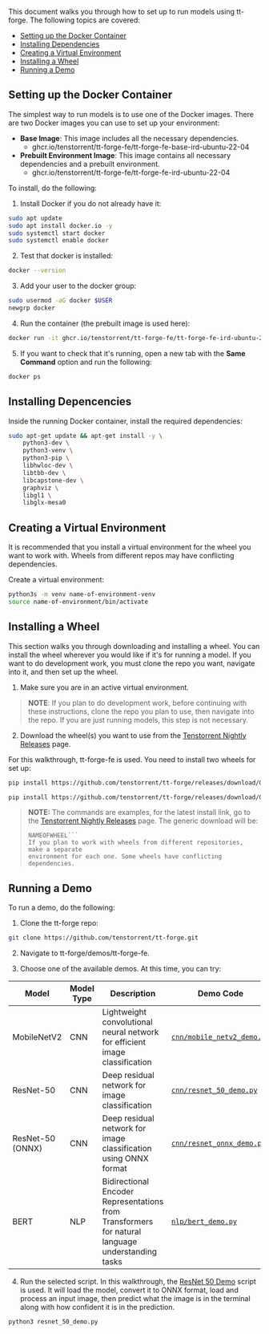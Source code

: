 This document walks you through how to set up to run models using tt-forge. The following topics are covered:

* [Setting up the Docker Container](#setting-up-the-docker-container)
* [Installing Dependencies](#installing-depencencies)
* [Creating a Virtual Environment](#creating-a-virtual-environment)
* [Installing a Wheel](#installing-a-wheel)
* [Running a Demo](#running-a-demo)

## Setting up the Docker Container 

The simplest way to run models is to use one of the Docker images. There are two Docker images you can use to set up your environment:

* **Base Image**: This image includes all the necessary dependencies.
    * ghcr.io/tenstorrent/tt-forge-fe/tt-forge-fe-base-ird-ubuntu-22-04
* **Prebuilt Environment Image**: This image contains all necessary dependencies and a prebuilt environment. 
    * ghcr.io/tenstorrent/tt-forge-fe/tt-forge-fe-ird-ubuntu-22-04

To install, do the following: 

1. Install Docker if you do not already have it: 

```bash
sudo apt update
sudo apt install docker.io -y
sudo systemctl start docker
sudo systemctl enable docker
```

2. Test that docker is installed:

```bash
docker --version
```

3. Add your user to the docker group: 

```bash
sudo usermod -aG docker $USER
newgrp docker
```

4. Run the container (the prebuilt image is used here):

```bash
docker run -it ghcr.io/tenstorrent/tt-forge-fe/tt-forge-fe-ird-ubuntu-22-04
```

5. If you want to check that it's running, open a new tab with the **Same Command** option and run the following:

```bash
docker ps
```

## Installing Depencencies

Inside the running Docker container, install the required dependencies: 

```bash
sudo apt-get update && apt-get install -y \
    python3-dev \
    python3-venv \
    python3-pip \
    libhwloc-dev \
    libtbb-dev \
    libcapstone-dev \
    graphviz \
    libgl1 \
    libglx-mesa0
```

## Creating a Virtual Environment 
It is recommended that you install a virtual environment for the wheel you want to work with. Wheels from different repos may have conflicting dependencies. 

Create a virtual environment: 

```bash
python3s -m venv name-of-environment-venv
source name-of-environment/bin/activate
```

## Installing a Wheel 
This section walks you through downloading and installing a wheel. You can install the wheel wherever you would like if it's for running a model. If you want to do development work, you must clone the repo you want, navigate into it, and then set up the wheel.  

1. Make sure you are in an active virtual environment. 

> **NOTE**: If you plan to do development work, before continuing with these instructions, clone the repo you plan to use, then navigate into the repo. If you are just running models, this step is not necessary. 

2. Download the wheel(s) you want to use from the [Tenstorrent Nightly Releases](https://github.com/tenstorrent/tt-forge/releases) page.

For this walkthrough, tt-forge-fe is used. You need to install two wheels for set up:

```bash
pip install https://github.com/tenstorrent/tt-forge/releases/download/0.1.0.dev20250422214451/forge-0.1.0.dev20250422214451-cp310-cp310-linux_x86_64.whl
```

```bash
pip install https://github.com/tenstorrent/tt-forge/releases/download/0.1.0.dev20250422214451/tvm-0.1.0.dev20250422214451-cp310-cp310-linux_x86_64.whl
```

> **NOTE:** The commands are examples, for the latest install link, go to the 
> [Tenstorrent Nightly Releases](https://github.com/tenstorrent/tt-forge/releases) 
> page. The generic download will be:
> ```https://github.com/tenstorrent/tt-forge/releases/download/0.1.0.devDATE/
> NAMEOFWHEEL```
> If you plan to work with wheels from different repositories, make a separate 
> environment for each one. Some wheels have conflicting dependencies. 

## Running a Demo 

To run a demo, do the following:

1. Clone the tt-forge repo: 

```bash
git clone https://github.com/tenstorrent/tt-forge.git
```

2. Navigate to tt-forge/demos/tt-forge-fe. 

3. Choose one of the available demos. At this time, you can try: 

| Model | Model Type | Description | Demo Code |
|-------|------------|-------------|------------|
| MobileNetV2 | CNN | Lightweight convolutional neural network for efficient image classification | [`cnn/mobile_netv2_demo.py`](cnn/mobile_netv2_demo.py) |
| ResNet-50 | CNN | Deep residual network for image classification | [`cnn/resnet_50_demo.py`](cnn/resnet_50_demo.py) |
| ResNet-50 (ONNX) | CNN | Deep residual network for image classification using ONNX format | [`cnn/resnet_onnx_demo.py`](cnn/resnet_onnx_demo.py) |
| BERT | NLP | Bidirectional Encoder Representations from Transformers for natural language understanding tasks | [`nlp/bert_demo.py`](nlp/bert_demo.py) |

4. Run the selected script. In this walkthrough, the [ResNet 50 Demo](https://github.com/tenstorrent/tt-forge/blob/main/demos/tt-forge-fe/cnn/resnet_50_demo.py) script is used. It will load the model, convert it to ONNX format, load and process an input image, then predict what the image is in the terminal along with how confident it is in the prediction. 

```bash
python3 resnet_50_demo.py
```

